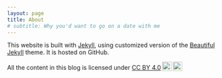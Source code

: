 ```yaml
---
layout: page
title: About
# subtitle: Why you'd want to go on a date with me
---
```


This website is built with [Jekyll](https://jekyllrb.com/), using customized version of the [Beautiful Jekyll](https://beautifuljekyll.com/) theme. It is hosted on GitHub.



<!-- Licence  -->
<p xmlns:cc="http://creativecommons.org/ns#" xmlns:dct="http://purl.org/dc/terms/"><span property="dct:title">All the content in this blog</span> is licensed under <a href="http://creativecommons.org/licenses/by/4.0/?ref=chooser-v1" target="_blank" rel="license noopener noreferrer" style="display:inline-block;">CC BY 4.0<img style="height:22px!important;margin-left:3px;vertical-align:text-bottom;" src="https://mirrors.creativecommons.org/presskit/icons/cc.svg?ref=chooser-v1"><img style="height:22px!important;margin-left:3px;vertical-align:text-bottom;" src="https://mirrors.creativecommons.org/presskit/icons/by.svg?ref=chooser-v1"></a></p>